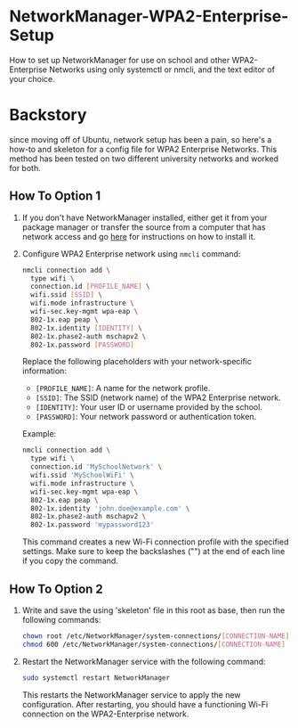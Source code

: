 # NetworkManager-WPA2-Enterprise-Setup
How to set up NetworkManager for use on school and other WPA2-Enterprise Networks using only systemctl or nmcli, and the text editor of your choice.

# Backstory
 since moving off of Ubuntu, network setup has been a pain, so here's a how-to and skeleton for a config file for WPA2 Enterprise Networks. This method has been tested on two different university networks and worked for both.

## How To Option 1
1. If you don't have NetworkManager installed, either get it from your package manager or transfer the source from a computer that has network access and go [here](http://www.linuxfromscratch.org/blfs/view/svn/basicnet/networkmanager.html) for instructions on how to install it.
2. Configure WPA2 Enterprise network using `nmcli` command:

   ```bash
   nmcli connection add \
     type wifi \
     connection.id [PROFILE_NAME] \
     wifi.ssid [SSID] \
     wifi.mode infrastructure \
     wifi-sec.key-mgmt wpa-eap \
     802-1x.eap peap \
     802-1x.identity [IDENTITY] \
     802-1x.phase2-auth mschapv2 \
     802-1x.password [PASSWORD]
   ```

   Replace the following placeholders with your network-specific information:

   - `[PROFILE_NAME]`: A name for the network profile.
   - `[SSID]`: The SSID (network name) of the WPA2 Enterprise network.
   - `[IDENTITY]`: Your user ID or username provided by the school.
   - `[PASSWORD]`: Your network password or authentication token.

   Example:

   ```bash
   nmcli connection add \
     type wifi \
     connection.id 'MySchoolNetwork' \
     wifi.ssid 'MySchoolWiFi' \
     wifi.mode infrastructure \
     wifi-sec.key-mgmt wpa-eap \
     802-1x.eap peap \
     802-1x.identity 'john.doe@example.com' \
     802-1x.phase2-auth mschapv2 \
     802-1x.password 'mypassword123'
   ```

   This command creates a new Wi-Fi connection profile with the specified settings. Make sure to keep the backslashes ("\") at the end of each line if you copy the command.

## How To Option 2

1. Write and save the using 'skeleton' file in this root as base, then run the following commands:

   ```bash
   chown root /etc/NetworkManager/system-connections/[CONNECTION-NAME] && \
   chmod 600 /etc/NetworkManager/system-connections/[CONNECTION-NAME]
   ```

4. Restart the NetworkManager service with the following command:

   ```bash
   sudo systemctl restart NetworkManager
   ```

   This restarts the NetworkManager service to apply the new configuration. After restarting, you should have a functioning Wi-Fi connection on the WPA2-Enterprise network.
```
```

